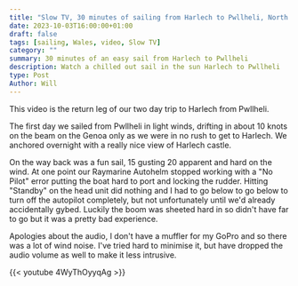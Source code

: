 ```yaml
---
title: "Slow TV, 30 minutes of sailing from Harlech to Pwllheli, North Wales"
date: 2023-10-03T16:00:00+01:00
draft: false
tags: [sailing, Wales, video, Slow TV]
category: ""
summary: 30 minutes of an easy sail from Harlech to Pwllheli
description: Watch a chilled out sail in the sun Harlech to Pwllheli
type: Post
Author: Will
---
```


This video is the return leg of our two day trip to Harlech from Pwllheli.

The first day we sailed from Pwllheli in light winds, drifting in about 10 knots on the beam on the Genoa only as we were in no rush to get to Harlech. We anchored overnight with a really nice view of Harlech castle.

On the way back was a fun sail, 15 gusting 20 apparent and hard on the wind. At one point our Raymarine Autohelm stopped working with a "No Pilot" error putting the boat hard to port and locking the rudder. Hitting "Standby" on the head unit did nothing and I had to go below to go below to turn off the autopilot completely, but not unfortunately until we'd already accidentally gybed. Luckily the boom was sheeted hard in so didn't have far to go but it was a pretty bad experience.

Apologies about the audio, I don't have a muffler for my GoPro and so there was a lot of wind noise. I've tried hard to minimise it, but have dropped the audio volume as well to make it less intrusive.

{{< youtube 4WyThOyyqAg >}}
